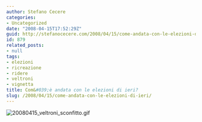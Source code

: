 ```yaml
---
author: Stefano Cecere
categories:
- Uncategorized
date: "2008-04-15T17:52:29Z"
guid: http://stefanocecere.com/2008/04/15/come-andata-con-le-elezioni-di-ieri/
id: 879
related_posts:
- null
tags:
- elezioni
- ricreazione
- ridere
- veltroni
- vignetta
title: Com&#039;è andata con le elezioni di ieri?
slug: /2008/04/15/come-andata-con-le-elezioni-di-ieri/
---
```


![20080415_veltroni_sconfitto.gif](http://stefanocecere.com/wp-content/uploads/sites/3/2008/04/20080415_veltroni_sconfitto.gif)